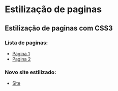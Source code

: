 # Estilização de paginas

## Estilização de paginas com CSS3

### Lista de paginas:

- [Pagina 1](./paginas%20tarde/pagina1.html)
- [Pagina 2](./paginas%20tarde/pagina2.html)

### Novo site estilizado:

- [Site](./paginas%20tarde/novosite.html)